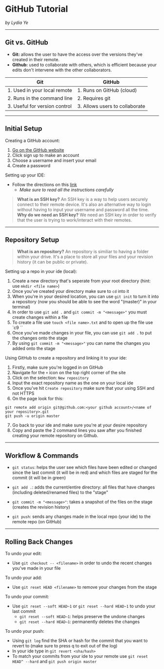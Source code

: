 # GitHub Tutorial

_by Lydia Ye_

---
## Git vs. GitHub
* **Git:** allows the user to have the access over the versions they've created in their remote.
* **Github:** used to collaborate with others, which is efficient because your edits don't intervene with the other collaborators.


|              Git              |             GitHub             |
| ----------------------------- | ------------------------------ | 
| 1. Used in your local remote  | 1. Runs on GitHub (cloud)      |
| 2. Runs in the command line   | 2. Requires git                |
| 3. Useful for version control | 3. Allows users to collaborate |


---
## Initial Setup
Creating a GitHub account:
1. [Go on the GitHub website](https://github.com/)
2. Click sign up to make an account
3. Choose a username and insert your email
4. Create a password

Setting up your IDE:
* Follow the directions on this [link](https://github.com/hstatsep/ide50)
  * *Make sure to read all the instructions carefully*

> **What is an SSH key?**
An SSH key is a way to help users securely connect to their remote device. It's also an alternative way to login without having to input your username and password all the time.
**Why do we need an SSH key?**
We need an SSH key in order to verify that the user is trying to work/interact with their remotes.

---
## Repository Setup
> **What is an repository?**
An repository is similiar to having a folder within your drive. It's a place to store all your files and your revision history (it can be public or private).

Setting up a repo in your ide (local):
1. Create a new directory that's seperate from your root directory (hint: use `mkdir <file name>`)
2. Once you've created your directory make sure to `cd` into it
3. When you're in your desired location, you can use `git init` to turn it into a repository (now you should be able to see the word "(master)" in your terminal)
4.  In order to use `git add .` and `git commit -m "<message>"` you must create changes within a file
5.  To create a file use `touch <file name>.txt` and to open up the file use `c9 <filename>``
6.  Once you've made changes in your file, you can use `git add .` to put the changes onto the stage
7.  By using `git commit -m "<message>"` you can name the changes you added onto the stage

Using GitHub to create a repository and linking it to your ide:
1. Firstly, make sure you're logged in on GitHub
2. Navigate for the `+` icon on the top right corner of the site
3. Click on the selection: `New repository`
4. Input the exact repository name as the one on your local ide
5. Once you've hit `Create repository` make sure that your using SSH and not HTTPS
6. On the page look for this:
```
git remote add origin git@github.com:<your github account>/<name of your repository>.git
git push -u origin master
```
7. Go back to your ide and make sure you're at your desire repository
8. Copy and paste the 2 command lines you saw after you finished creating your remote repository on Github.

---
## Workflow & Commands
* `git status`: helps the user see which files have been edited or changed since the last commit (it will be in red) and which files are staged for the commit (it will be in green)

* `git add .`: adds the current/entire directory: all files that have changes (including deleted/renamed files) to the "stage"

* `git commit -m "<message>"`: takes a snapshot of the files on the stage (creates the revision history)

* `git push`: sends any changes made in the local repo (your ide) to the remote repo (on GitHub)

---
## Rolling Back Changes
To undo your edit:
* Use `git checkout -- <filename>` in order to undo the recent changes you've made in your file

To undo your add:
* Use `git reset HEAD <filename>` to remove your changes from the stage

To undo your commit:
* Use `git reset --soft HEAD~1` or `git reset --hard HEAD~1` to undo your last commit
  * `git reset --soft HEAD~1`: helps preserve the undone changes
  * `git reset --hard HEAD~1`: permanently deletes the changes

To undo your push:
* Using `git log` find the SHA or hash for the commit that you want to revert to (make sure to press q to exit out of the log)
* In your ide type in `git revert <sha/hash>`
* To match your commits from your ide to your remote use `git reset HEAD^ --hard` and `git push origin master`
